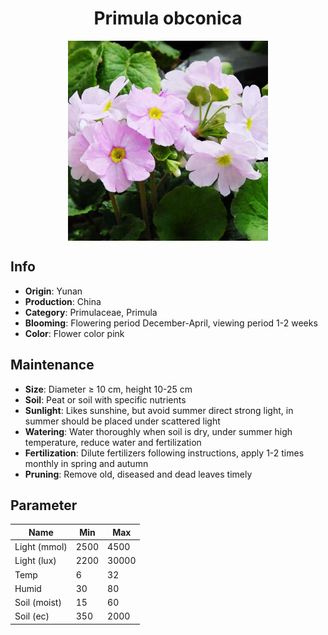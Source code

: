 <h1 align='center'>Primula obconica</h1>
<p align="center">
    <img 
        align='center'
        width='320'
        src="../images/primula obconica.png" 
        alt='Primula obconica' />
</p>

## Info

 - **Origin**: Yunan
 - **Production**: China
 - **Category**: Primulaceae, Primula
 - **Blooming**: Flowering period December-April, viewing period 1-2 weeks
 - **Color**: Flower color pink

## Maintenance

 - **Size**: Diameter ≥ 10 cm, height 10-25 cm
 - **Soil**: Peat or soil with specific nutrients
 - **Sunlight**: Likes sunshine, but avoid summer direct strong light, in summer should be placed under scattered light
 - **Watering**: Water thoroughly when soil is dry, under summer high temperature, reduce water and fertilization
 - **Fertilization**: Dilute fertilizers following instructions, apply 1-2 times monthly in spring and autumn
 - **Pruning**: Remove old, diseased and dead leaves timely

## Parameter

| Name         | Min  | Max   |
|--------------|------|-------|
| Light (mmol) | 2500 | 4500  |
| Light (lux)  | 2200 | 30000 |
| Temp         | 6    | 32    |
| Humid        | 30   | 80    |
| Soil (moist) | 15   | 60    |
| Soil (ec)    | 350  | 2000  |